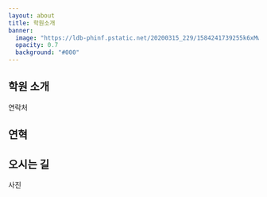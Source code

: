 ```yaml
---
layout: about
title: 학원소개
banner:
  image: "https://ldb-phinf.pstatic.net/20200315_229/1584241739255k6xMw_JPEG/8Fab2Gp2Pvw7S4FLT9AryW2X.jpg"
  opacity: 0.7
  background: "#000"
---
```


## 학원 소개

연락처

## 연혁

## 오시는 길

사진
